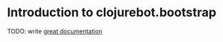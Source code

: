 # Introduction to clojurebot.bootstrap

TODO: write [great documentation](http://jacobian.org/writing/what-to-write/)
